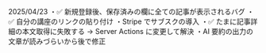 2025/04/23
・✅ 新規登録後、保存済みの欄に全ての記事が表示されるバグ
・✅ 自分の講座のリンクの貼り付け
・Stripe でサブスクの導入
・✅ たまに記事詳細の本文取得に失敗する → Server Actions に変更して解決
・AI 要約の出力の文章が読みづらいから後で修正
